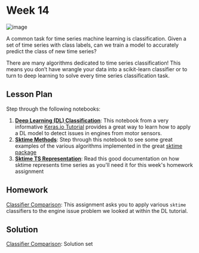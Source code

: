 # Week 14
![image](classify.png)

A common task for time series machine learning is classification. Given a set of time series with class labels, can we train a model to accurately predict the class of new time series?

There are many algorithms dedicated to time series classification! This means you don’t have wrangle your data into a scikit-learn classifier or to turn to deep learning to solve every time series classification task.

## Lesson Plan

Step through the following notebooks:
1. **[Deep Learning (DL) Classification](./les2-dl-classify.ipynb)**: This notebook from a very informative [Keras.io Tutorial](https://keras.io/examples/timeseries/timeseries_classification_from_scratch/) provides a great way to learn how to apply a DL model to detect issues in engines from motor sensors.
2. **[Sktime Methods](les1-sktime.ipynb)**: Step through this notebook to see some great examples of the various algorithms implemented in the great [sktime package](https://github.com/alan-turing-institute/sktime)
3. **[Sktime TS Representation](https://www.sktime.org/en/latest/examples/loading_data.html#)**: Read this good documentation on how sktime represents time series as you'll need it for this week's homework assignment

## Homework

[Classifier Comparison](hw1-compare.ipynb): This assignment asks you to apply various `sktime` classifiers to the engine issue problem we looked at within the DL tutorial.

## Solution

[Classifier Comparison](sol1-compare.ipynb): Solution set